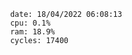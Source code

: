 

                date: 18/04/2022 06:08:13
                cpu: 0.1%
                ram: 18.9%
                cycles: 17400

                         